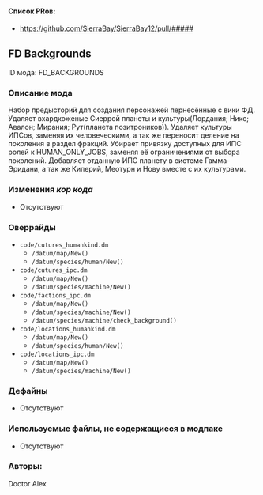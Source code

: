 
#### Список PRов:

- https://github.com/SierraBay/SierraBay12/pull/#####
<!--
  Ссылки на PRы, связанные с модом:
  - Создание
  - Большие изменения
-->

<!-- Название мода. Не важно на русском или на английском. -->
## FD Backgrounds

ID мода: FD_BACKGROUNDS
<!--
  Название модпака прописными буквами, СОЕДИНЁННЫМИ_ПОДЧЁРКИВАНИЕМ,
  которое ты будешь использовать для обозначения файлов.
-->

### Описание мода

Набор предысторий для создания персонажей пернесённые с вики ФД.
Удаляет вхардкоженые Сиеррой планеты и культуры(Лордания; Никс; Авалон; Мирания; Рут(планета позитроников)).
Удаляет культуры ИПСов, заменяя их человеческими, а так же переносит деление на поколения в раздел фракций.
Убирает привязку доступных для ИПС ролей к HUMAN_ONLY_JOBS, заменяя её ограничениями от выбора поколений.
Добавляет отданную ИПС планету в системе Гамма-Эридани, а так же Киперий, Меотурн и Нову вместе с их культурами.
<!--
  Что он делает, что добавляет: что, куда, зачем и почему - всё здесь.
  А также любая полезная информация.
-->

### Изменения *кор кода*

- Отсутствуют
<!--
  Если вы редактировали какие-либо процедуры или переменные в кор коде,
  они должны быть указаны здесь.
  Нужно указать и файл, и процедуры/переменные.

  Изменений нет - напиши "Отсутствуют"
-->

### Оверрайды

- `code/cutures_humankind.dm`
  - `/datum/map/New()`
  - `/datum/species/human/New()`
- `code/cutures_ipc.dm`
  - `/datum/map/New()`
  - `/datum/species/machine/New()`
- `code/factions_ipc.dm`
  - `/datum/map/New()`
  - `/datum/species/machine/New()`
  - `/datum/species/machine/check_background()`
- `code/locations_humankind.dm`
  - `/datum/map/New()`
  - `/datum/species/human/New()`
- `code/locations_ipc.dm`
  - `/datum/map/New()`
  - `/datum/species/machine/New()`
<!--
  Если ты добавлял новый модульный оверрайд, его нужно указать здесь.
  Здесь указываются оверрайды в твоём моде и папке `_master_files`

  Изменений нет - напиши "Отсутствуют"
-->

### Дефайны

- Отсутствуют
<!--
  Если требовалось добавить какие-либо дефайны, укажи файлы,
  в которые ты их добавил, а также перечисли имена.
  И то же самое, если ты используешь дефайны, определённые другим модом.

  Не используешь - напиши "Отсутствуют"
-->

### Используемые файлы, не содержащиеся в модпаке

- Отсутствуют
<!--
  Будь то немодульный файл или модульный файл, который не содержится в папке,
  принадлежащей этому конкретному моду, он должен быть упомянут здесь.
  Хорошими примерами являются иконки или звуки, которые используются одновременно
  несколькими модулями, или что-либо подобное.
-->

### Авторы:

Doctor Alex
<!--
  Здесь находится твой никнейм
  Если работал совместно - никнеймы тех, кто помогал.
  В случае порта чего-либо должна быть ссылка на источник.
-->
